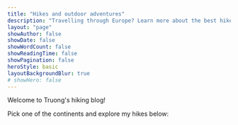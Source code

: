 ```yaml
---
title: "Hikes and outdoor adventures"
description: "Travelling through Europe? Learn more about the best hikes that you can easily fit into your travel plans."
layout: "page"
showAuthor: false
showDate: false
showWordCount: false
showReadingTime: false
showPagination: false
heroStyle: basic
layoutBackgroundBlur: true
# showHero: false
---
```


Welcome to Truong's hiking blog! 

Pick one of the continents and explore my hikes below: 

<br> 

<!-- Datawrapper map -->
<div style="min-height: 590px" id="datawrapper-vis-OVp0O">
  <script type="text/javascript" defer 
          src="https://datawrapper.dwcdn.net/OVp0O/embed.js" 
          charset="utf-8" 
          data-target="#datawrapper-vis-OVp0O">
  </script>
  <noscript>
    <img src="https://datawrapper.dwcdn.net/OVp0O/full.png" alt=""> 
  </noscript>
</div>
